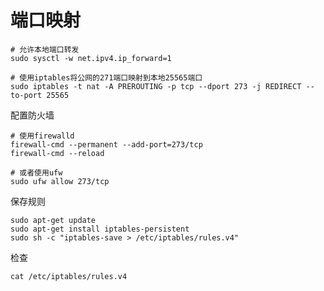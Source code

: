 # 端口映射

```shell
# 允许本地端口转发
sudo sysctl -w net.ipv4.ip_forward=1

# 使用iptables将公网的271端口映射到本地25565端口
sudo iptables -t nat -A PREROUTING -p tcp --dport 273 -j REDIRECT --to-port 25565

```

配置防火墙

```shell
# 使用firewalld
firewall-cmd --permanent --add-port=273/tcp
firewall-cmd --reload

# 或者使用ufw
sudo ufw allow 273/tcp

```

保存规则

```shell
sudo apt-get update
sudo apt-get install iptables-persistent
sudo sh -c "iptables-save > /etc/iptables/rules.v4"

```

检查

```shell
cat /etc/iptables/rules.v4

```

